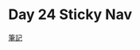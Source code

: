 # Day 24 Sticky Nav 

[筆記](https://paper.dropbox.com/doc/JavaScript30-Day-24-Sticky-Nav--ApQ6_CJsYpx0UtmXIP6hqZhaAg-TL4PMLLT3FAEubSxfy23y)